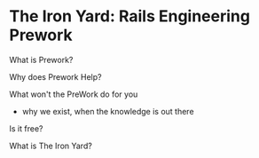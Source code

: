 The Iron Yard: Rails Engineering Prework
=============


What is Prework?

Why does Prework Help?

What won't the PreWork do for you
- why we exist, when the knowledge is out there

Is it free?

What is The Iron Yard?
